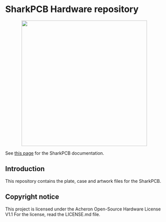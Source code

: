 ﻿# SharkPCB Hardware repository

<p align="center">
  <img align="middle" src="https://raw.githubusercontent.com/Gondolindrim/acheronLibrary/master/graphics/acheronLong.png"  width="400"> 
</p>

See [this page](http://acheronproject.com/shark/intro.html) for the SharkPCB documentation.

## Introduction

This repository contains the plate, case and artwork files for the SharkPCB.

## Copyright notice

This project is licensed under the Acheron Open-Source Hardware License V1.1 For the license, read the LICENSE.md file.
